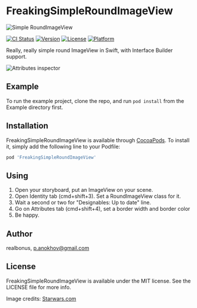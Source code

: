 # FreakingSimpleRoundImageView

![Simple RoundImageView](https://raw.githubusercontent.com/RealBonus/FreakingSimpleRoundImageView/master/Screenshots/IB.jpeg)

[![CI Status](http://img.shields.io/travis/realbonus/FreakingSimpleRoundImageView.svg?style=flat)](https://travis-ci.org/realbonus/FreakingSimpleRoundImageView)
[![Version](https://img.shields.io/cocoapods/v/FreakingSimpleRoundImageView.svg?style=flat)](http://cocoapods.org/pods/FreakingSimpleRoundImageView)
[![License](https://img.shields.io/cocoapods/l/FreakingSimpleRoundImageView.svg?style=flat)](http://cocoapods.org/pods/FreakingSimpleRoundImageView)
[![Platform](https://img.shields.io/cocoapods/p/FreakingSimpleRoundImageView.svg?style=flat)](http://cocoapods.org/pods/FreakingSimpleRoundImageView)

Really, really simple round ImageView in Swift, with Interface Builder support.

![Attributes inspector](https://raw.githubusercontent.com/RealBonus/FreakingSimpleRoundImageView/master/Screenshots/Attributes.jpeg)

## Example

To run the example project, clone the repo, and run `pod install` from the Example directory first.

## Installation

FreakingSimpleRoundImageView is available through [CocoaPods](http://cocoapods.org). To install
it, simply add the following line to your Podfile:

```ruby
pod 'FreakingSimpleRoundImageView'
```

## Using

1. Open your storyboard, put an ImageView on your scene.
2. Open Identity tab (cmd+shift+3). Set a RoundImageView class for it.
3. Wait a second or two for "Designables: Up to date" line.
4. Go on Attributes tab (cmd+shift+4), set a border width and border color
5. Be happy.

## Author

realbonus, p.anokhov@gmail.com

## License

FreakingSimpleRoundImageView is available under the MIT license. See the LICENSE file for more info.

Image credits: [Starwars.com](http://www.starwars.com/databank/boba-fett)
